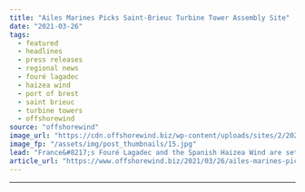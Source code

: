 ```yaml
---
title: "Ailes Marines Picks Saint-Brieuc Turbine Tower Assembly Site"
date: "2021-03-26"
tags: 
  - featured
  - headlines
  - press releases
  - regional news
  - fouré lagadec
  - haizea wind
  - port of brest
  - saint brieuc
  - turbine towers
  - offshorewind
source: "offshorewind"
image_url: "https://cdn.offshorewind.biz/wp-content/uploads/sites/2/2021/03/26105002/Saint-Brieuc-Picks-Turbine-Tower-Assembly-Site.jpg"
image_fp: "/assets/img/post_thumbnails/15.jpg"
lead: "France&#8217;s Fouré Lagadec and the Spanish Haizea Wind are set to assemble the 62"
article_url: "https://www.offshorewind.biz/2021/03/26/ailes-marines-picks-saint-brieuc-turbine-tower-assembly-site/"
---
```


---

